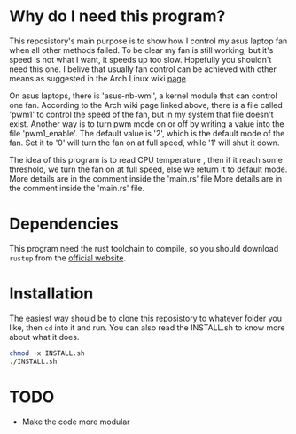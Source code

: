 # Why do I need this program?

This reposistory's main purpose is to show how I control my asus laptop fan when all other methods failed. To be clear my fan is still working, but it's speed is not what I want, it speeds up too slow. Hopefully you shouldn't need this one. I belive that usually fan control can be achieved with other means as suggested in the Arch Linux wiki [page](https://wiki.archlinux.org/title/Fan_speed_control).

On asus laptops, there is 'asus-nb-wmi', a kernel module that can control one fan. According to the Arch wiki page linked above, there is a file called 'pwm1' to control the speed of the fan, but in my system that file doesn't exist. Another way is to turn pwm mode on or off by writing a value into the file 'pwm1_enable'. The default value is '2', which is the default mode of the fan. Set it to '0' will turn the fan on at full speed, while '1' will shut it down.

The idea of this program is to read CPU temperature , then if it reach some threshold, we turn the fan on at full speed, else we return it to default mode. More details are in the comment inside the 'main.rs' file More details are in the comment inside the 'main.rs' file.

# Dependencies

This program need the rust toolchain to compile, so you should download `rustup` from the [official website](https://rustup.rs/).

# Installation

The easiest way should be to clone this reposistory to whatever folder you like, then `cd` into it and run. You can also read the INSTALL.sh to know more about what it does.

```bash
chmod +x INSTALL.sh
./INSTALL.sh
```
# TODO

- Make the code more modular